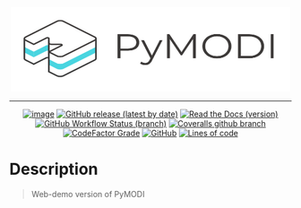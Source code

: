 <p align="center">
	<img src="https://github.com/LUXROBO/pymodi/blob/master/docs/_static/img/logo.png?raw=true" width="500" height="150">
</p>

---
<div align="center">

[![image](https://img.shields.io/pypi/pyversions/pymodi.svg?style=flat-square)](https://pypi.python.org/pypi/pymodi)
[![GitHub release (latest by date)](https://img.shields.io/github/v/release/LUXROBO/pymodi?style=flat-square)](https://pypi.python.org/pypi/pymodi)
[![Read the Docs (version)](https://img.shields.io/readthedocs/pymodi/master?style=flat-square)](https://pymodi.readthedocs.io/en/master/?badge=master)
[![GitHub Workflow Status (branch)](https://img.shields.io/github/workflow/status/LUXROBO/pymodi/Build%20Status/master?style=flat-square)](https://github.com/LUXROBO/pymodi/actions)
[![Coveralls github branch](https://img.shields.io/coveralls/github/LUXROBO/pymodi/master?style=flat-square)](https://coveralls.io/github/LUXROBO/pymodi)
[![CodeFactor Grade](https://img.shields.io/codefactor/grade/github/LUXROBO/pymodi/master?style=flat-square)](https://www.codefactor.io/repository/github/luxrobo/pymodi/overview/master)
[![GitHub](https://img.shields.io/github/license/LUXROBO/pymodi?style=flat-square&color=blue)](https://github.com/LUXROBO/pymodi/blob/master/LICENSE)
[![Lines of code](https://img.shields.io/tokei/lines/github/LUXROBO/pymodi?style=flat-square)](https://github.com/LUXROBO/pymodi/tree/master/modi)

</div>

Description
===========
> Web-demo version of PyMODI